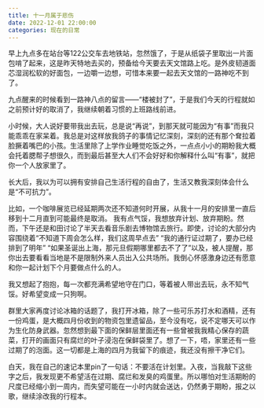 ```yaml
---
title: 十一月属于悲伤
date: 2022-12-01 22:00:00
categories: 现在的日常
---
```

早上九点多在站台等122公交车去地铁站，忽然饿了，于是从纸袋子里取出一片面包啃了起来，这是昨天特地去买的，预备给今天要去天文馆路上吃。是外皮韧道面芯湿润松软的好面包，一边嚼一边想，可惜本来要一起去天文馆的一路神吃不到了。

九点醒来的时候看到一路神八点的留言——“楼被封了”，于是我们今天的行程就如之前预计好的取消了，我继续朝着习惯的上班路线前进。

小时候，大人说好要带我出去玩，总是说“再说”，到那天就可能因为“有事”而我只能乖乖在家呆着。我总是对这样放我鸽子的事情记忆深刻，深刻的还有那个耷拉着脸撅着嘴巴的小孩。生活里除了上学作业睡觉吃饭之外，一点点小小的期盼我大概会托着腮帮子想很久，而到最后甚至大人们不会好好和你解释什么叫“有事”，就把你一个人放家里了。

长大后，我以为可以拥有安排自己生活行程的自由了，生活又教我深刻体会什么是“不可抗力”。

比如，一个咖啡展览已经延期两次还不知道何时开展，从我十一月的安排里一直后移到十二月直到可能最终是取消。
我有点气馁，我想放弃计划、放弃期盼。然而，下午还是和田讨论了半天去看音乐剧去博物馆去旅行。即使，讨论的大部分内容围绕着“不知道下周会怎么样，我们这周早点去” “我的通行证过期了，要办已经排到了明年” “如果圣诞出上海，那元旦假期哪里都去不了了”以及，被人提醒，那你出去要看看当地是不是限制外来人员出入公共场所。我倒心怀感激身边还有愿意和你一起计划下个月要做点什么的人。

我又想起了抱抱，每一次都充满希望地守在门口，等着被人带出去玩，永不知气馁。好希望变成一只狗啊。

群里大家再度讨论冰箱的话题了，我打开冰箱，除了一些可乐苏打水和酒精，还有一份鸡蛋，是大概四月份收到的物资包里遗留品，至今没有吃，说不定哪天可以作为生化防身武器。忽然想到最下面的保鲜层里面还有一些曾被我我精心保存的蔬菜，打开的画面只有腐烂的叶子浸泡在保鲜袋里了。想了一下，唔，家里还有一些过期了的泡面。这一切都是上海的四月为我留下的痕迹，我还没有擦干净它们。

白天，我在自己的速记本里pin了一句话：不要活在计划里。入夜，当我敲下这些字之后，我发现更不希望活在过期、腐烂和发臭的鸡蛋里。所以哪怕对生活期盼的尺度已经缩小到一周内，而失望可能在一小时内就会送达，仍然勇于期盼，报之以歌，继续涂改我的行程本。

